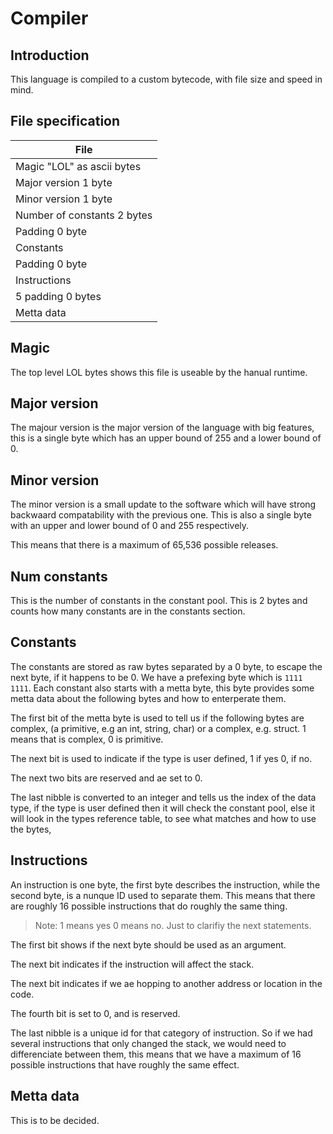 # Compiler

## Introduction

This language is compiled to a custom bytecode, with file size and speed in mind.

## File specification

| File                        |
|-----------------------------|
| Magic "LOL" as ascii bytes  |
| Major version 1 byte        |
| Minor version 1 byte        |
| Number of constants 2 bytes |
| Padding 0 byte              |
| Constants                   |
| Padding 0 byte              |
| Instructions                |
| 5 padding 0 bytes           |
| Metta data                  |

## Magic

The top level LOL bytes shows this file is useable by the hanual runtime.

## Major version

The majour version is the major version of the language with big features, this is a single byte which has an upper bound of 255 and a lower bound of 0.

## Minor version

The minor version is a small update to the software which will have strong backwaard compatability with the previous one. This is also a single byte with an upper and lower bound of 0 and 255 respectively.

This means that there is a maximum of 65,536 possible releases.

## Num constants

This is the number of constants in the constant pool. This is 2 bytes and counts how many constants are in the constants section.

## Constants

The constants are stored as raw bytes separated by a 0 byte, to escape the next byte, if it happens to be 0. We have a prefexing byte which is `1111 1111`. Each constant also starts with a metta byte, this byte provides some metta data about the following bytes and how to enterperate them.

The first bit of the metta byte is used to tell us if the following bytes are complex, (a primitive, e.g an int, string, char) or a complex, e.g. struct. 1 means that is complex, 0 is primitive.

The next bit is used to indicate if the type is user defined, 1 if yes 0, if no.

The next two bits are reserved and ae set to 0.

The last nibble is converted to an integer and tells us the index of the data type, if the type is user defined then it will check the constant pool, else it will look in the types reference table, to see what matches and how to use the bytes,

## Instructions

An instruction is one byte, the first byte describes the instruction, while the second byte, is a nunque ID used to separate them. This means that there are roughly 16 possible instructions that do roughly the same thing.

> Note: 1 means yes 0 means no. Just to clarifiy the next statements.

The first bit shows if the next byte should be used as an argument.

The next bit indicates if the instruction will affect the stack.

The next bit indicates if we ae hopping to another address or location in the code.

The fourth bit is set to 0, and is reserved.

The last nibble is a unique id for that category of instruction. So if we had several instructions that only changed the stack, we would need to differenciate between them, this means that we have a maximum of 16 possible instructions that have roughly the same effect.

## Metta data

This is to be decided.
